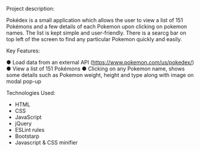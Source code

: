 Project description:

Pokédex is a small application which allows the user to view a list of 151 Pokémons and a few details of each Pokemon upon clicking on pokemon names. The list is kept simple and user-friendly. There is a searcg bar on top left of the screen to find any particular Pokemon quickly and easily.

Key Features:

● Load data from an external API (https://www.pokemon.com/us/pokedex/)
● View a list of 151 Pokémons
● Clicking on any Pokemon name, shows some details such as Pokemon weight, height and type along with image on modal pop-up

Technologies Used:

- HTML
- CSS
- JavaScript
- jQuery
- ESLint rules
- Bootstarp
- Javascript & CSS minifier
